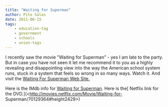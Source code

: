 ```yaml
---
title: "Waiting for Superman"
author: Pito Salas
date: 2011-06-15
tags:
    - education-tag
    - government
    - schools
    - union-tags
---
```




I recently saw the movie "Waiting for Superman" - yes I am late to the party.
But in case you have not seen it let me recommend it to you as a highly
revealing and disappointing view into the way the American school system runs,
stuck in a system that feels so wrong in so many ways. Watch it. And visit the
[Waiting For Superman Web Site.](<http://www.waitingforsuperman.com>)

Here is the IMdb info for [Waiting for
Superman](<http://www.imdb.com/title/tt1566648/>). Here is the[ Netflix link
for the DVD.](<http://movies.netflix.com/Movie/Waiting-for-
Superman/70129364#height2429>)


